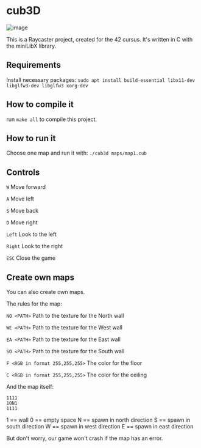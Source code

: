 # cub3D
![image](https://github.com/fsemke/cub3D/assets/94831163/84fcfe53-54e4-4ee8-a407-f386e11ae3e9)

This is a Raycaster project, created for the 42 cursus.
It's written in C with the miniLibX library.

## Requirements
Install necessary packages:
```sudo apt install build-essential libx11-dev libglfw3-dev libglfw3 xorg-dev```

## How to compile it
run ```make all``` to compile this project.

## How to run it
Choose one map and run it with:
```./cub3d maps/map1.cub```

## Controls
```W``` Move forward

```A``` Move left

```S``` Move back

```D``` Move right

```Left``` Look to the left

```Right``` Look to the right

```ESC``` Close the game


## Create own maps
You can also create own maps.

The rules for the map:

```NO <PATH>``` Path to the texture for the North wall

```WE <PATH>``` Path to the texture for the West wall

```EA <PATH>``` Path to the texture for the East wall

```SO <PATH>``` Path to the texture for the South wall

```F <RGB in format 255,255,255>``` The color for the floor

```C <RGB in format 255,255,255>``` The color for the ceiling

And the map itself:

```
1111
10N1
1111
```

1 == wall
0 == empty space
N == spawn in north direction
S == spawn in south direction
W == spawn in west direction
E == spawn in east direction

But don't worry, our game won't crash if the map has an error.
